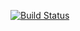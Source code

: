 [![Build Status](https://travis-ci.org/RReverser/serialize-js.svg)](https://travis-ci.org/RReverser/serialize-js)

<!-- START doctoc -->
<!-- END doctoc -->



